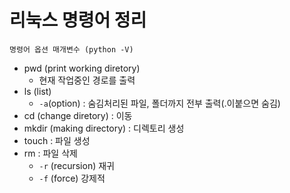 # 리눅스 명령어 정리

```shell
명령어 옵션 매개변수 (python -V)
```

- pwd (print working diretory)
    - 현재 작업중인 경로를 출력
- ls (list)
    - `-a`(option) : 숨김처리된 파일, 폴더까지 전부 출력(.이붙으면 숨김)
- cd (change diretory) : 이동
- mkdir (making directory) : 디렉토리 생성 
- touch : 파일 생성
- rm : 파일 삭제
    - `-r` (recursion) 재귀
    - `-f` (force) 강제적